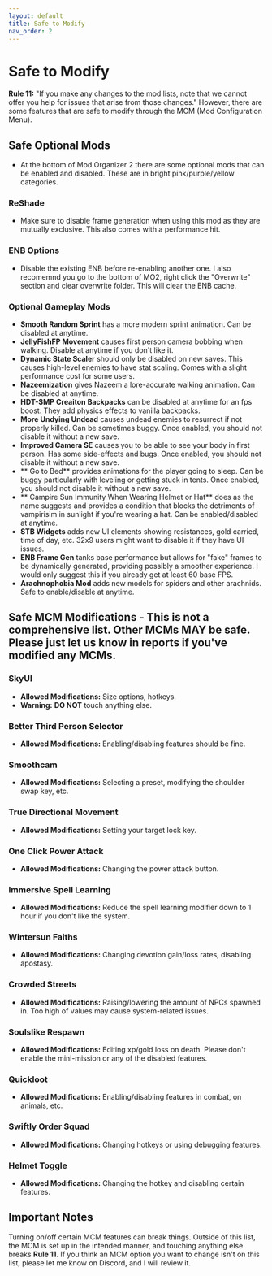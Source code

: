 ```yaml
---
layout: default
title: Safe to Modify
nav_order: 2
---
```

# Safe to Modify
**Rule 11:** "If you make any changes to the mod lists, note that we cannot offer you help for issues that arise from those changes." However, there are some features that are safe to modify through the MCM (Mod Configuration Menu).

## Safe Optional Mods

- At the bottom of Mod Organizer 2 there are some optional mods that can be enabled and disabled. These are in bright pink/purple/yellow categories.

### ReShade
- Make sure to disable frame generation when using this mod as they are mutually exclusive. This also comes with a performance hit.

### ENB Options
- Disable the existing ENB before re-enabling another one. I also recomemnd you go to the bottom of MO2, right click the "Overwrite" section and clear overwrite folder. This will clear the ENB cache.

### Optional Gameplay Mods
- **Smooth Random Sprint** has a more modern sprint animation. Can be disabled at anytime.
- **JellyFishFP Movement** causes first person camera bobbing when walking. Disable at anytime if you don't like it.
- **Dynamic State Scaler** should only be disabled on new saves. This causes high-level enemies to have stat scaling. Comes with a slight performance cost for some users.
- **Nazeemization** gives Nazeem a lore-accurate walking animation. Can be disabled at anytime.
- **HDT-SMP Creaiton Backpacks** can be disabled at anytime for an fps boost. They add physics effects to vanilla backpacks.
- **More Undying Undead** causes undead enemies to resurrect if not properly killed. Can be sometimes buggy. Once enabled, you should not disable it without a new save.
- **Improved Camera SE** causes you to be able to see your body in first person. Has some side-effects and bugs. Once enabled, you should not disable it without a new save.
- ** Go to Bed** provides animations for the player going to sleep. Can be buggy particularly with leveling or getting stuck in tents. Once enabled, you should not disable it without a new save.
- ** Campire Sun Immunity When Wearing Helmet or Hat** does as the name suggests and provides a condition that blocks the detriments of vampirisim in sunlight if you're wearing a hat. Can be enabled/disabled at anytime.
- **STB Widgets** adds new UI elements showing resistances, gold carried, time of day, etc. 32x9 users might want to disable it if they have UI issues.
- **ENB Frame Gen** tanks base performance but allows for "fake" frames to be dynamically generated, providing possibly a smoother experience. I would only suggest this if you already get at least 60 base FPS.
- **Arachnophobia Mod** adds new models for spiders and other arachnids. Safe to enable/disable at anytime.

## Safe MCM Modifications - This is not a comprehensive list. Other MCMs MAY be safe. Please just let us know in reports if you've modified any MCMs. 

### SkyUI
- **Allowed Modifications:** Size options, hotkeys.
- **Warning:** **DO NOT** touch anything else.

### Better Third Person Selector
- **Allowed Modifications:** Enabling/disabling features should be fine.

### Smoothcam
- **Allowed Modifications:** Selecting a preset, modifying the shoulder swap key, etc.

### True Directional Movement
- **Allowed Modifications:** Setting your target lock key.

### One Click Power Attack
- **Allowed Modifications:** Changing the power attack button.

### Immersive Spell Learning
- **Allowed Modifications:** Reduce the spell learning modifier down to 1 hour if you don't like the system.

### Wintersun Faiths
- **Allowed Modifications:** Changing devotion gain/loss rates, disabling apostasy.

### Crowded Streets
- **Allowed Modifications:** Raising/lowering the amount of NPCs spawned in. Too high of values may cause system-related issues.

### Soulslike Respawn
- **Allowed Modifications:** Editing xp/gold loss on death. Please don't enable the mini-mission or any of the disabled features.

### Quickloot
- **Allowed Modifications:** Enabling/disabling features in combat, on animals, etc.

### Swiftly Order Squad
- **Allowed Modifications:** Changing hotkeys or using debugging features.

### Helmet Toggle
- **Allowed Modifications:** Changing the hotkey and disabling certain features.

## Important Notes

Turning on/off certain MCM features can break things. Outside of this list, the MCM is set up in the intended manner, and touching anything else breaks **Rule 11**. If you think an MCM option you want to change isn't on this list, please let me know on Discord, and I will review it.
